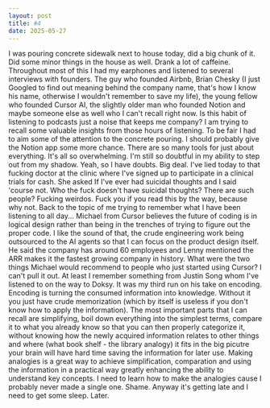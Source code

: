 ```yaml
---
layout: post
title: #4
date: 2025-05-27
---
```


I was pouring concrete sidewalk next to house today, did a big chunk of it. Did some minor things in the house as well. Drank a lot of caffeine. Throughout most of this I had my earphones and listened to several interviews with founders. The guy who founded Airbnb, Brian Chesky (I just Googled to find out meaning behind the company name, that's how I know his name, otherwise I wouldn't remember to save my life), the young fellow who founded Cursor AI, the slightly older man who founded Notion and maybe someone else as well who I can't recall right now. Is this habit of listening to podcasts just a noise that keeps me company? I am trying to recall some valuable insights from those hours of listening. To be fair I had to aim some of the attention to the concrete pouring. I should probably give the Notion app some more chance. There are so many tools for just about everything. It's all so overwhelming. I'm still so doubtful in my ability to step out from my shadow. Yeah, so I have doubts. Big deal. I've lied today to that fucking doctor at the clinic where I've signed up to participate in a clinical trials for cash. She asked If I've ever had suicidal thoughts and I said 'course not. Who the fuck doesn't have suicidal thoughts? There are such people? Fucking weirdos. Fuck you if you read this by the way, because why not. Back to the topic of me trying to remember what I have been listening to all day... Michael from Cursor believes the future of coding is in logical design rather than being in the trenches of trying to figure out the proper code. I like the sound of that, the crude engineering work being outsourced to the AI agents so that I can focus on the product design itself. He said the company has around 60 employees and Lenny mentioned the ARR makes it the fastest growing company in history. What were the two things Michael would recommend to people who just started using Cursor? I can't pull it out. At least I remember something from Justin Song whom I've listened to on the way to Doksy. It was my third run on his take on encoding. Encoding is turning the consumed information into knowledge. Without it you just have crude memorization (which by itself is useless if you don't know how to apply the information). The most important parts that I can recall are simplifying, boil down everything into the simplest terms, compare it to what you already know so that you can then properly categorize it, without knowing how the newly acquired information relates to other things and where (what book shelf - the library analogy) it fits in the big picutre your brain will have hard time saving the information for later use. Making analogies is a great way to achieve simplification, comparation and using the information in a practical way greatly enhancing the ability to understand key concepts. I need to learn how to make the analogies cause I probably never made a single one. Shame. Anyway it's getting late and I need to get some sleep. Later.
